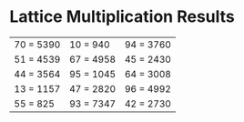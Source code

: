 # Lattice Multiplication Results

|   |   |   |
|---|---|---|
| 70 = 5390 | 10 = 940 | 94 = 3760 |
| 51 = 4539 | 67 = 4958 | 45 = 2430 |
| 44 = 3564 | 95 = 1045 | 64 = 3008 |
| 13 = 1157 | 47 = 2820 | 96 = 4992 |
| 55 = 825 | 93 = 7347 | 42 = 2730 |
